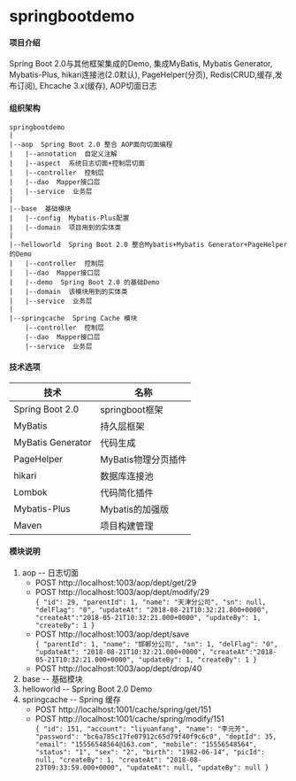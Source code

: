 # springbootdemo

#### 项目介绍
Spring Boot 2.0与其他框架集成的Demo, 集成MyBatis, Mybatis Generator, Mybatis-Plus, hikari连接池(2.0默认), PageHelper(分页), Redis(CRUD,缓存,发布订阅), Ehcache 3.x(缓存), AOP切面日志

####  组织架构
```$xslt
springbootdemo
|
|--aop  Spring Boot 2.0 整合 AOP面向切面编程
|   |--annotation  自定义注解
|   |--aspect  系统日志切面+控制层切面
|   |--controller  控制层
|   |--dao  Mapper接口层
|   |--service  业务层
|
|--base  基础模块
|   |--config  Mybatis-Plus配置
|   |--domain  项目用到的实体类
|
|--helloworld  Spring Boot 2.0 整合Mybatis+Mybatis Generator+PageHelper的Demo
|   |--controller  控制层
|   |--dao  Mapper接口层
|   |--demo  Spring Boot 2.0 的基础Demo
|   |--domain  该模块用到的实体类
|   |--service  业务层
|
|--springcache  Spring Cache 模块
    |--controller  控制层
    |--dao  Mapper接口层
    |--service  业务层
```

####  技术选项

技术|名称
---|---|
Spring Boot 2.0|springboot框架 
MyBatis|持久层框架
MyBatis Generator|代码生成
PageHelper|MyBatis物理分页插件
hikari|数据库连接池
Lombok|代码简化插件
Mybatis-Plus|Mybatis的加强版
Maven|项目构建管理

#### 模块说明

1. aop -- 日志切面
    * POST http://localhost:1003/aop/dept/get/29  
    * POST http://localhost:1003/aop/dept/modify/29  
        `
            {
              "id": 29,
              "parentId": 1,
              "name": "天津分公司",
              "sn": null,
              "delFlag": "0",
              "updateAt": "2018-08-21T10:32:21.000+0000",
              "createAt":"2018-05-21T10:32:21.000+0000",
              "updateBy": 1,
              "createBy": 1
            }
        `
    * POST http://localhost:1003/aop/dept/save  
        `
            {
              "parentId": 1,
              "name": "邯郸分公司",
              "sn": 1,
              "delFlag": "0",
              "updateAt": "2018-08-21T10:32:21.000+0000",
              "createAt":"2018-05-21T10:32:21.000+0000",
              "updateBy": 1,
              "createBy": 1
            }
        `  
    * POST http://localhost:1003/aop/dept/drop/40  
2. base -- 基础模块
3. helloworld -- Spring Boot 2.0 Demo
4. springcache -- Spring 缓存
    * POST http://localhost:1001/cache/spring/get/151  
    * POST http://localhost:1001/cache/spring/modify/151  
        `
            {
              "id": 151,
              "account": "liyuanfang",
              "name": "李元芳",
              "password": "bc6a785c17fe07912c65d79f40f9c6c0",
              "deptId": 35,
              "email": "15556548564@163.com",
              "mobile": "15556548564",
              "status": "1",
              "sex": "2",
              "birth": "1982-06-14",
              "picId": null,
              "createBy": 1,
              "createAt": "2018-08-23T09:33:59.000+0000",
              "updateAt": null,
              "updateBy": null
            }
        `  